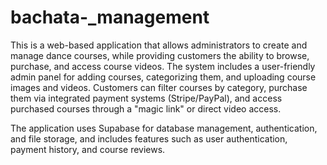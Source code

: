 # bachata-_management

This is a web-based application that allows administrators to create and manage dance courses, while providing customers the ability to browse, purchase, and access course videos. The system includes a user-friendly admin panel for adding courses, categorizing them, and uploading course images and videos. Customers can filter courses by category, purchase them via integrated payment systems (Stripe/PayPal), and access purchased courses through a "magic link" or direct video access.

The application uses Supabase for database management, authentication, and file storage, and includes features such as user authentication, payment history, and course reviews.
